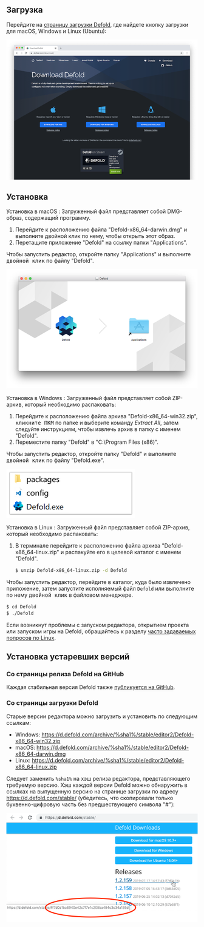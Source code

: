 ## Загрузка

Перейдите на [страницу загрузки Defold](https://defold.com/download/), где найдете кнопку загрузки для macOS, Windows и Linux (Ubuntu):

![download editor](/shared/images/editor_download.png)

## Установка

Установка в macOS
: Загруженный файл представляет собой DMG-образ, содержащий программу.

  1. Перейдите к расположению файла "Defold-x86_64-darwin.dmg" и выполните двойной клик по нему, чтобы открыть этот образ.
  2. Перетащите приложение "Defold" на ссылку папки "Applications".

  Чтобы запустить редактор, откройте папку "Applications" и выполните <kbd>двойной клик</kbd> по файлу "Defold".

  ![Defold macOS](/shared/images/macos_content.png)

Установка в Windows
: Загруженный файл представляет собой ZIP-архив, который необходимо распаковать:

  1. Перейдите к расположению файла архива "Defold-x86_64-win32.zip", <kbd>кликните ПКМ</kbd> по папке и выберите команду *Extract All*, затем следуйте инструкциям, чтобы извлечь архив в папку с именем "Defold".
  2. Переместите папку "Defold" в "C:\Program Files (x86)\".

  Чтобы запустить редактор, откройте папку "Defold" и выполните <kbd>двойной клик</kbd> по файлу "Defold.exe".

  ![Defold windows](/shared/images/windows_content.png)

Установка в Linux
: Загруженный файл представляет собой ZIP-архив, который необходимо распаковать:

  1. В терминале перейдите к расположению файла архива "Defold-x86_64-linux.zip" и распакуйте его в целевой каталог с именем "Defold".

     ```bash
     $ unzip Defold-x86_64-linux.zip -d Defold
     ```

  Чтобы запустить редактор, перейдите в каталог, куда было извлечено приложение, затем запустите исполняемый файл `Defold` или выполните по нему <kbd>двойной клик</kbd> в файловом менеджере.

  ```bash
  $ cd Defold
  $ ./Defold
  ```

  Если возникнут проблемы с запуском редактора, открытием проекта или запуском игры на Defold, обращайтесь к разделу [часто задаваемых попросов по Linux](/faq/faq#linux-issues).

## Установка устаревших версий

### Со страницы релиза Defold на GitHub

Каждая стабильная версия Defold также [публикуется на GitHub](https://github.com/defold/defold/releases).

### Со страницы загрузки Defold

Старые версии редактора можно загрузить и установить по следующим ссылкам:

* Windows: https://d.defold.com/archive/%sha1%/stable/editor2/Defold-x86_64-win32.zip
* macOS: https://d.defold.com/archive/%sha1%/stable/editor2/Defold-x86_64-darwin.dmg
* Linux: https://d.defold.com/archive/%sha1%/stable/editor2/Defold-x86_64-linux.zip

Следует заменить `%sha1%` на хэш релиза редактора, представляющего требуемую версию. Хэш каждой версии Defold можно обнаружить в ссылках на выпущенную версию на странице загрузки по адресу https://d.defold.com/stable/ (убедитесь, что скопировали только буквенно-цифровую часть без предшествующего символа "#"):

![download editor](/shared/images/old_version_sha1.png)
